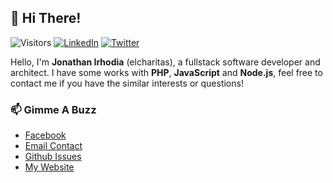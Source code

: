 ## 👋 Hi There!

![Visitors](https://visitor-badge.glitch.me/badge?page_id=github.com/elcharitas)
[![LinkedIn](https://img.shields.io/static/v1?label&message=elcharitas&logo=linkedin)](https://linkedin.com/in/elcharitas)
[![Twitter](https://img.shields.io/twitter/follow/el_charitas.svg?style=social)](https://twitter.com/el_charitas)

Hello, I'm **Jonathan Irhodia** (elcharitas), a fullstack software developer and architect. I have some works with **PHP**, **JavaScript** and **Node.js**, feel free to contact me if you have the similar interests or questions!

### 📫 Gimme A Buzz
- [Facebook][1]
- [Email Contact][2]
- [Github Issues](https://github.com/elcharitas/elcharitas/issues/me)
- [My Website][0]

[0]: https://elcharitas.com.ng
[1]: https://fb.me/irhodia.jonathan
[2]: mailto:jonathanirhodia@gmail.com
